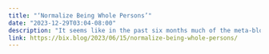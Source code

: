 ```yaml
---
title: "‘Normalize Being Whole Persons’"
date: "2023-12-29T03:04-08:00"
description: "It seems like in the past six months much of the meta-blogging has been about anniversaries: so many people seem to be marking ten, fifteen, even twenty years of blogging. It seems this naturally l…"
link: https://bix.blog/2023/06/15/normalize-being-whole-persons/
---
```

